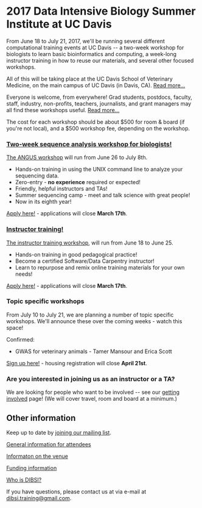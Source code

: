 # 2017 Data Intensive Biology Summer Institute at UC Davis

From June 18 to July 21, 2017, we'll be running several different
computational training events at UC Davis -- a two-week workshop for
biologists to learn basic bioinformatics and computing, a week-long
instructor training in how to reuse our materials, and several other
focused workshops.

All of this will be taking place at the UC Davis School of Veterinary
Medicine, on the main campus of UC Davis (in Davis,
CA). [Read more...](VENUE.html)

Everyone is welcome, from everywhere! Grad students, postdocs,
faculty, staff, industry, non-profits, teachers, journalists, and
grant managers may all find these workshops useful. [Read more...](ATTENDEES.html)

The cost for each workshop should be about $500 for room & board (if
you're not local), and a $500 workshop fee, depending on the workshop.

### [Two-week sequence analysis workshop for biologists!](ANGUS.html)

[The ANGUS workshop](ANGUS.html) will run from June 26 to July 8th.

* Hands-on training in using the UNIX command line to analyze your sequencing data.
* Zero-entry - **no experience** required or expected!
* Friendly, helpful instructors and TAs!
* Summer sequencing camp - meet and talk science with great people!
* Now in its eighth year!

[Apply here!](@@) - applications will close **March 17th**.

### [Instructor training!](instructor-training.html)

[The instructor training workshop](instructor-training.html), will run
from June 18 to June 25.

* Hands-on training in good pedagogical practice!
* Become a certified Software/Data Carpentry instructor!
* Learn to repurpose and remix online training materials for your own needs!

[Apply here!](@@) - applications will close **March 17th**.

### Topic specific workshops

From July 10 to July 21, we are planning a number of topic specific workshops.
We'll announce these over the coming weeks - watch this space!

Confirmed:

* GWAS for veterinary animals - Tamer Mansour and Erica Scott

[Sign up here!](@@) - housing registration will close **April 21st**.

### Are you interested in joining us as an instructor or a TA?

We are looking for people who want to be involved -- see our
[getting involved](getting-involved.html) page! (We will cover
travel, room and board at a minimum.)

## Other information

Keep up to date by [joining our mailing list](@@).

[General information for attendees](ATTENDEES.html)

[Informaton on the venue](VENUE.html)

[Funding information](FUNDERS.html)

[Who is DIBSI?](WHO.html)

If you have questions, please contact us at via e-mail at [dibsi.training@gmail.com](dibsi.training@gmail.com).
